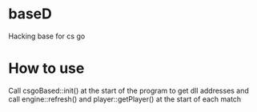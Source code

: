# baseD
Hacking base for cs go


# How to use

Call csgoBased::init() at the start of the program to get dll addresses and call engine::refresh() and player::getPlayer() at the start of each match
